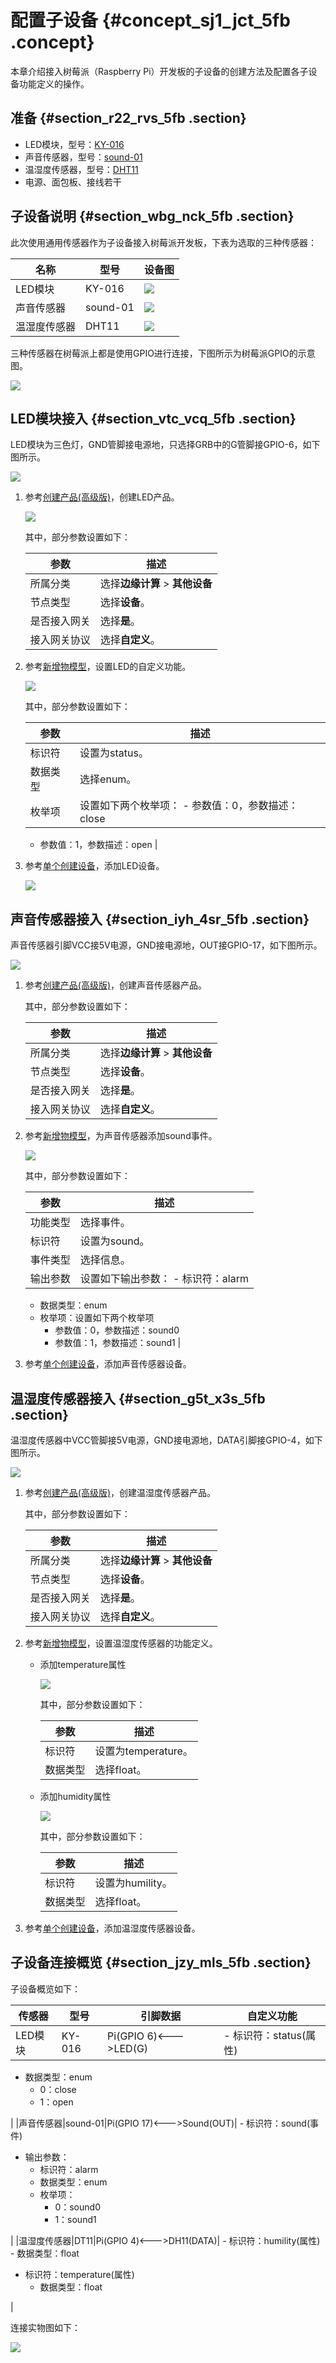 # 配置子设备 {#concept_sj1_jct_5fb .concept}

本章介绍接入树莓派（Raspberry Pi）开发板的子设备的创建方法及配置各子设备功能定义的操作。

## 准备 {#section_r22_rvs_5fb .section}

-   LED模块，型号：[KY-016](https://item.taobao.com/item.htm?spm=a230r.1.14.9.53554f1ew6L3tV&id=531622789804&ns=1&abbucket=14#detail)
-   声音传感器，型号：[sound-01](https://item.taobao.com/item.htm?spm=a230r.1.14.1.23ef7118FqmGEZ&id=561992441180&ns=1&abbucket=14#detail)
-   温湿度传感器，型号：[DHT11](https://detail.tmall.com/item.htm?spm=a230r.1.14.32.180d2012Vffm9q&id=15598344236&ns=1&abbucket=14)
-   电源、面包板、接线若干

## 子设备说明 {#section_wbg_nck_5fb .section}

此次使用通用传感器作为子设备接入树莓派开发板，下表为选取的三种传感器：

|名称|型号|设备图|
|--|--|---|
|LED模块|KY-016|![](http://static-aliyun-doc.oss-cn-hangzhou.aliyuncs.com/assets/img/62066/154262096831843_zh-CN.png)|
|声音传感器|sound-01|![](http://static-aliyun-doc.oss-cn-hangzhou.aliyuncs.com/assets/img/62066/154262096831854_zh-CN.png)|
|温湿度传感器|DHT11|![](http://static-aliyun-doc.oss-cn-hangzhou.aliyuncs.com/assets/img/62066/154262096831855_zh-CN.png)|

三种传感器在树莓派上都是使用GPIO进行连接，下图所示为树莓派GPIO的示意图。

![](http://static-aliyun-doc.oss-cn-hangzhou.aliyuncs.com/assets/img/62066/154262096831897_zh-CN.png)

## LED模块接入 {#section_vtc_vcq_5fb .section}

LED模块为三色灯，GND管脚接电源地，只选择GRB中的G管脚接GPIO-6，如下图所示。

![](http://static-aliyun-doc.oss-cn-hangzhou.aliyuncs.com/assets/img/64081/154262096832120_zh-CN.png)

1.  参考[创建产品\(高级版\)](../../../../cn.zh-CN/用户指南/产品与设备/创建产品(高级版).md#)，创建LED产品。

    ![](http://static-aliyun-doc.oss-cn-hangzhou.aliyuncs.com/assets/img/64081/154262096832121_zh-CN.png)

    其中，部分参数设置如下：

    |参数|描述|
    |--|--|
    |所属分类|选择**边缘计算** \> **其他设备**|
    |节点类型|选择**设备**。|
    |是否接入网关|选择**是**。|
    |接入网关协议|选择**自定义**。|

2.  参考[新增物模型](../../../../cn.zh-CN/用户指南/产品与设备/物模型/新增物模型.md#)，设置LED的自定义功能。

    ![](http://static-aliyun-doc.oss-cn-hangzhou.aliyuncs.com/assets/img/64081/154262096932122_zh-CN.png)

    其中，部分参数设置如下：

    |参数|描述|
    |--|--|
    |标识符|设置为status。|
    |数据类型|选择enum。|
    |枚举项|设置如下两个枚举项：    -   参数值：0，参数描述：close
    -   参数值：1，参数描述：open
|

3.  参考[单个创建设备](../../../../cn.zh-CN/用户指南/产品与设备/创建设备/单个创建设备.md#)，添加LED设备。

    ![](http://static-aliyun-doc.oss-cn-hangzhou.aliyuncs.com/assets/img/64081/154262096932123_zh-CN.png)


## 声音传感器接入 {#section_iyh_4sr_5fb .section}

声音传感器引脚VCC接5V电源，GND接电源地，OUT接GPIO-17，如下图所示。

![](http://static-aliyun-doc.oss-cn-hangzhou.aliyuncs.com/assets/img/64081/154262096932124_zh-CN.png)

1.  参考[创建产品\(高级版\)](../../../../cn.zh-CN/用户指南/产品与设备/创建产品(高级版).md#)，创建声音传感器产品。

    其中，部分参数设置如下：

    |参数|描述|
    |--|--|
    |所属分类|选择**边缘计算** \> **其他设备**|
    |节点类型|选择**设备**。|
    |是否接入网关|选择**是**。|
    |接入网关协议|选择**自定义**。|

2.  参考[新增物模型](../../../../cn.zh-CN/用户指南/产品与设备/物模型/新增物模型.md#)，为声音传感器添加sound事件。

    ![](http://static-aliyun-doc.oss-cn-hangzhou.aliyuncs.com/assets/img/64081/154262096932125_zh-CN.png)

    其中，部分参数设置如下：

    |参数|描述|
    |--|--|
    |功能类型|选择事件。|
    |标识符|设置为sound。|
    |事件类型|选择信息。|
    |输出参数|设置如下输出参数：    -   标识符：alarm
    -   数据类型：enum
    -   枚举项：设置如下两个枚举项
        -   参数值：0，参数描述：sound0
        -   参数值：1，参数描述：sound1
|

3.  参考[单个创建设备](../../../../cn.zh-CN/用户指南/产品与设备/创建设备/单个创建设备.md#)，添加声音传感器设备。

## 温湿度传感器接入 {#section_g5t_x3s_5fb .section}

温湿度传感器中VCC管脚接5V电源，GND接电源地，DATA引脚接GPIO-4，如下图所示。

![](http://static-aliyun-doc.oss-cn-hangzhou.aliyuncs.com/assets/img/64081/154262096932324_zh-CN.png)

1.  参考[创建产品\(高级版\)](../../../../cn.zh-CN/用户指南/产品与设备/创建产品(高级版).md#)，创建温湿度传感器产品。

    其中，部分参数设置如下：

    |参数|描述|
    |--|--|
    |所属分类|选择**边缘计算** \> **其他设备**|
    |节点类型|选择**设备**。|
    |是否接入网关|选择**是**。|
    |接入网关协议|选择**自定义**。|

2.  参考[新增物模型](../../../../cn.zh-CN/用户指南/产品与设备/物模型/新增物模型.md#)，设置温湿度传感器的功能定义。
    -   添加temperature属性

        ![](http://static-aliyun-doc.oss-cn-hangzhou.aliyuncs.com/assets/img/64081/154262096932127_zh-CN.png)

        其中，部分参数设置如下：

        |参数|描述|
        |--|--|
        |标识符|设置为temperature。|
        |数据类型|选择float。|

    -   添加humidity属性

        ![](http://static-aliyun-doc.oss-cn-hangzhou.aliyuncs.com/assets/img/64081/154262096932126_zh-CN.png)

        其中，部分参数设置如下：

        |参数|描述|
        |--|--|
        |标识符|设置为humility。|
        |数据类型|选择float。|

3.  参考[单个创建设备](../../../../cn.zh-CN/用户指南/产品与设备/创建设备/单个创建设备.md#)，添加温湿度传感器设备。

## 子设备连接概览 {#section_jzy_mls_5fb .section}

子设备概览如下：

|传感器|型号|引脚数据|自定义功能|
|---|--|----|-----|
|LED模块|KY-016|Pi\(GPIO 6\)<---\>LED\(G\)| -   标识符：status\(属性\)
-   数据类型：enum
    -   0：close
    -   1：open

 |
|声音传感器|sound-01|Pi\(GPIO 17\)<---\>Sound\(OUT\)| -   标识符：sound\(事件\)
-   输出参数：
    -   标识符：alarm
    -   数据类型：enum
    -   枚举项：
        -   0：sound0
        -   1：sound1

 |
|温湿度传感器|DT11|Pi\(GPIO 4\)<---\>DH11\(DATA\)| -   标识符：humility\(属性\)
    -   数据类型：float
-   标识符：temperature\(属性\)
    -   数据类型：float

 |

连接实物图如下：

![](http://static-aliyun-doc.oss-cn-hangzhou.aliyuncs.com/assets/img/64081/154262096932128_zh-CN.png)

